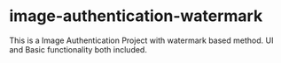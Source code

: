 # image-authentication-watermark
This is a Image Authentication Project with watermark based method. UI and Basic functionality both included.
